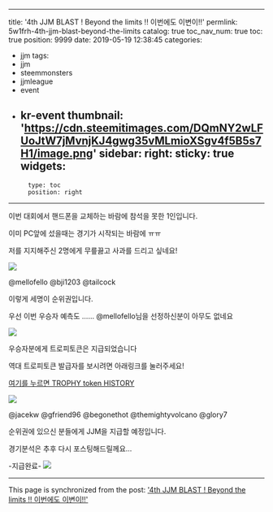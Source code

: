 
---
title: '4th JJM BLAST ! Beyond the limits !! 이번에도 이변이!!'
permlink: 5w1frh-4th-jjm-blast-beyond-the-limits
catalog: true
toc_nav_num: true
toc: true
position: 9999
date: 2019-05-19 12:38:45
categories:
- jjm
tags:
- jjm
- steemmonsters
- jjmleague
- event
- kr-event
thumbnail: 'https://cdn.steemitimages.com/DQmNY2wLFUoJtW7jMvnjKJ4gwg35vMLmioXSgv4f5B5s7H1/image.png'
sidebar:
    right:
        sticky: true
widgets:
    -
        type: toc
        position: right
---


이번 대회에서 핸드폰을 교체하는 바람에 참석을 못한 1인입니다.

이미 PC앞에 섰을때는 경기가 시작되는 바람에 ㅠㅠ

저를 지지해주신 2명에게 무릎끓고 사과를 드리고 싶네요!

![](https://cdn.steemitimages.com/DQmNY2wLFUoJtW7jMvnjKJ4gwg35vMLmioXSgv4f5B5s7H1/image.png)

@mellofello
@bji1203
@tailcock

이렇게 세명이 순위권입니다.

우선 이번 우승자 예측도 ...... @mellofello님을 선정하신분이 아무도 없네요 

![](https://cdn.steemitimages.com/DQmfMibcdTsAhF4ymwxugh8HnP7GNNpvgitzwjBsu9Nj2Cg/image.png)

우승자분에게 트로피토큰은 지급되었습니다

역대 트로피토큰 발급자를 보시려면 아래링크를 눌러주세요!

[여기를 누르면 TROPHY token  HISTORY](https://steemit.com/jjm/@virus707/trophy-token-history)



![](https://cdn.steemitimages.com/DQmVnXYFrQpsw5SVK7o1Rbd8T5hm2tcx7FZ3wvZC7U6GRNN/image.png)

@jacekw
@gfriend96
@begonethot
@themightyvolcano
@glory7


 순위권에 있으신 분들에게 JJM을 지급할 예정입니다.

경기분석은 추후 다시 포스팅해드릴께요...


-지급완료-
![](https://cdn.steemitimages.com/DQmW7t1BCBBvso23MoQ5uGJuGMvPV6kuSM8G9j9qDGE2qmg/image.png)

- - -

This page is synchronized from the post: ['4th JJM BLAST ! Beyond the limits !! 이번에도 이변이!!'](https://steemit.com/@virus707/5w1frh-4th-jjm-blast-beyond-the-limits)
